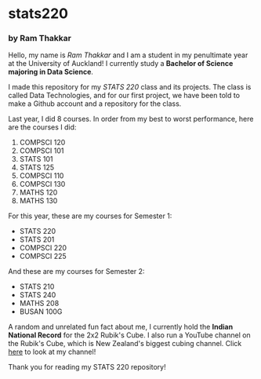 # stats220
### by Ram Thakkar

Hello, my name is *Ram Thakkar* and I am a student in my penultimate year at the University of Auckland! 
I currently study a **Bachelor of Science majoring in Data Science**.

I made this repository for my *STATS 220* class and its projects. The class is called Data Technologies, and for our first project, we have been told to make
a Github account and a repository for the class.

Last year, I did 8 courses. In order from my best to worst performance, here are the courses I did:
1. COMPSCI 120
2. COMPSCI 101
3. STATS 101
4. STATS 125
5. COMPSCI 110
6. COMPSCI 130
7. MATHS 120
8. MATHS 130

For this year, these are my courses for Semester 1:
* STATS 220
* STATS 201
* COMPSCI 220
* COMPSCI 225

And these are my courses for Semester 2:
* STATS 210
* STATS 240
* MATHS 208
* BUSAN 100G

A random and unrelated fun fact about me, I currently hold the **Indian National Record** for the 2x2 Rubik's Cube. I also run a YouTube channel
on the Rubik's Cube, which is New Zealand's biggest cubing channel. Click [here](https://www.youtube.com/@RamThakkar) to look at my channel!

Thank you for reading my STATS 220 repository!

